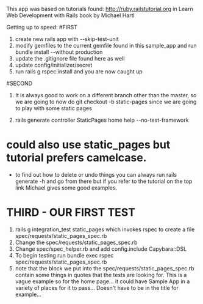 This app was based on tutorials found: http://ruby.railstutorial.org
in Learn Web Development with Rails book by Michael Hartl




Getting up to speed:
#FIRST
1.  create new rails app with --skip-test-unit 
2.  modify gemfiles to the current gemfile found in this sample_app
	and run bundle install --without production 
3.  update the .gitignore file found here as well 
4.  update config/initializer/secret
5.  run rails g rspec:install and you are now caught up



#SECOND
1. It is always good to work on a different branch other than the master, so we are going to now
   do git checkout -b static-pages since we are going to play with some static pages

2.  rails generate controller StaticPages home help --no-test-framework
# could also use static_pages but tutorial prefers camelcase.  

*  to find out how to delete or undo things you can always run rails generate -h and go from there but if you refer to the tutorial on the top link Michael gives some good examples.  


# THIRD  - OUR FIRST TEST

1. rails g integration_test static_pages which invokes rspec to create a file
	spec/requests/static_pages_spec.rb
2. Change the spec/requests/static_pages_spec.rb
3. Change spec/spec_helper.rb and add config.include Capybara::DSL
4.  To begin testing run  bundle exec rspec spec/requests/static_pages_spec.rb
5.  note that the block we put into the spec/requests/static_pages_spec.rb contain some things in quotes that the tests are looking for.  This is a vague example so for the home page... it could have Sample App in a variety of places for it to pass... Doesn't have to be in the title for example... 